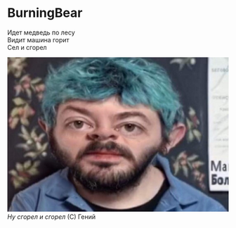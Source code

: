 # BurningBear

Идет медведь по лесу<br>
Видит машина горит<br>
Сел и сгорел<br>

![rjomba](rjomba.jpg)
*Ну сгорел и сгорел* (С) Гений